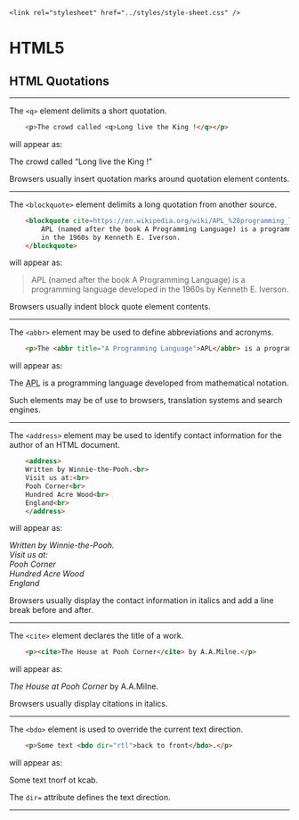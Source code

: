 <!DOCTYPE html>
<html lang="en-GB">
    <!-- notes-html by NewForester:  a series of notes on HTML5 written after studying the HTML Tutorial @ W3Schools -->

<head>
    <title>HTML5: Quotations</title>
    <meta charset="UTF-8" />
    <meta name="description" content="Notes on HTML5 made while following the HTML Tutorial @ W3Schools" />
    <meta name="keywords" content="HTML" />
    <meta name="author" content="NewForester" />
    <meta name="viewport" content="width=device-width, initial-scale=1.0" />

    <link rel="stylesheet" href="../styles/style-sheet.css" />
</head>

<body>

# HTML5

## HTML Quotations

<hr /><!-- Quotation element -->

The `<q>` element delimits a short quotation.

```html
    <p>The crowd called <q>Long live the King !</q></p>
```

<p>will appear as:</p>
<div class=indent>
    <p>The crowd called <q>Long live the King !</q></p>
</div>

Browsers usually insert quotation marks around quotation element contents.


<hr /><!-- Block Quotation Elements -->

The `<blockquote>` element delimits a long quotation from another source.

```html
    <blockquote cite=https://en.wikipedia.org/wiki/APL_%28programming_language%29>
        APL (named after the book A Programming Language) is a programming language developed
        in the 1960s by Kenneth E. Iverson.
    </blockquote>
```

<p>will appear as:</p>
<div class=noindent>
    <blockquote cite=https://en.wikipedia.org/wiki/APL_%28programming_language%29>
    APL (named after the book A Programming Language) is a programming language developed
    in the 1960s by Kenneth E. Iverson.
    </blockquote>
</div>

Browsers usually indent block quote element contents.


<hr /><!-- Abbreviations -->

The `<abbr>` element may be used to define abbreviations and acronyms.

```html
    <p>The <abbr title="A Programming Language">APL</abbr> is a programming language developed from mathematical notation.</p>
```

<p>will appear as:</p>
<div class=indent>
    <p>The <abbr title="A Programming Language">APL</abbr> is a programming language developed from mathematical notation.</p>
</div>

Such elements may be of use to browsers, translation systems and search engines.


<hr /><!-- Contact Information -->

The `<address>` element may be used to identify contact information for the author of an HTML document.

```html
    <address>
    Written by Winnie-the-Pooh.<br>
    Visit us at:<br>
    Pooh Corner<br>
    Hundred Acre Wood<br>
    England<br>
    </address>
```

<p>will appear as:</p>
<div class=indent>
    <address>
    Written by Winnie-the-Pooh.<br>
    Visit us at:<br>
    Pooh Corner<br>
    Hundred Acre Wood<br>
    England<br>
    </address>
</div>

Browsers usually display the contact information in italics and add a line break before and after.


<hr /><!-- Citations -->

The `<cite>` element declares the title of a work.

```html
    <p><cite>The House at Pooh Corner</cite> by A.A.Milne.</p>
```

<p>will appear as:</p>
<div class=indent>
    <p><cite>The House at Pooh Corner</cite> by A.A.Milne.</p>
</div>

Browsers usually display citations in italics.


<hr /><!-- Bi-directional Override -->

The `<bdo>` element is used to override the current text direction.

```html
    <p>Some text <bdo dir="rtl">back to front</bdo>.</p>
```

<p>will appear as:</p>
<div class=indent>
    <p>Some text <bdo dir="rtl">back to front</bdo>.</p>
</div>

The `dir=` attribute defines the text direction.

<hr />

</body>
</html>
